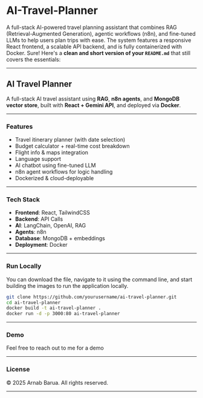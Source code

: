 # AI-Travel-Planner
A full-stack AI-powered travel planning assistant that combines RAG (Retrieval-Augmented Generation), agentic workflows (n8n), and fine-tuned LLMs to help users plan trips with ease. The system features a responsive React frontend, a scalable API backend, and is fully containerized with Docker.
Sure! Here's a **clean and short version of your `README.md`** that still covers the essentials:

---

## AI Travel Planner

A full-stack AI travel assistant using **RAG**, **n8n agents**, and **MongoDB vector store**, built with **React + Gemini API**, and deployed via **Docker**.

---

### Features

* Travel itinerary planner (with date selection)
* Budget calculator + real-time cost breakdown
* Flight info & maps integration
* Language support
* AI chatbot using fine-tuned LLM
* n8n agent workflows for logic handling
* Dockerized & cloud-deployable

---

### Tech Stack

* **Frontend**: React, TailwindCSS
* **Backend**: API Calls
* **AI**: LangChain, OpenAI, RAG
* **Agents**: n8n
* **Database**: MongoDB + embeddings
* **Deployment**: Docker

---

### Run Locally
You can download the file, navigate to it using the command line, and start building the images to run the application locally.
```bash
git clone https://github.com/yourusername/ai-travel-planner.git
cd ai-travel-planner
docker build -t ai-travel-planner .
docker run -d -p 3000:80 ai-travel-planner
```

---

###  Demo

Feel free to reach out to me for a demo

---

### License

© 2025 Arnab Barua. All rights reserved.

---


